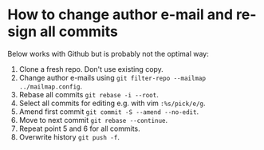 # How to change author e-mail and re-sign all commits

Below works with Github but is probably not the optimal way:

1. Clone a fresh repo. Don't use existing copy.
2. Change author e-mails using `git filter-repo --mailmap ../mailmap.config`.
3. Rebase all commits `git rebase -i --root`.
4. Select all commits for editing e.g. with vim `:%s/pick/e/g`.
5. Amend first commit `git commit -S --amend --no-edit`.
6. Move to next commit `git rebase --continue`.
7. Repeat point 5 and 6 for all commits.
8. Overwrite history `git push -f`.


